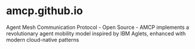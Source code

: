 # amcp.github.io
Agent Mesh Communication Protocol - Open Source - AMCP implements a revolutionary agent mobility model inspired by IBM Aglets, enhanced with modern cloud-native patterns
